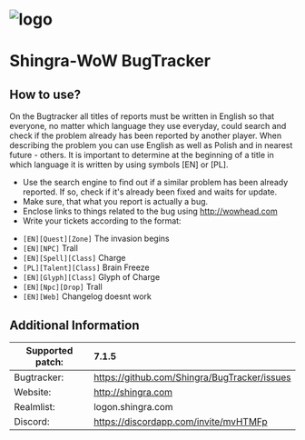 # ![logo](http://shingra.com/img/logo1.png)

Shingra-WoW BugTracker
================================

How to use?
-------------------------
On the Bugtracker all titles of reports must be written in English so that everyone, no matter which language they use everyday, could search and check if the problem already has been reported by another player. When describing the problem you can use English as well as Polish and in nearest future - others. It is important to determine at the beginning of a title in which language it is written by using symbols [EN] or [PL].

 - Use the search engine to find out if a similar problem has been already reported. If so, check if it's already been fixed and waits for update.
 - Make sure, that what you report is actually a bug.
 - Enclose links to things related to the bug using http://wowhead.com
 - Write your tickets according to the format:<br>
  * `[EN][Quest][Zone]` The invasion begins<br>
  * `[EN][NPC]` Trall<br>
  * `[EN][Spell][Class]` Charge<br>
  * `[PL][Talent][Class]` Brain Freeze<br>
  * `[EN][Glyph][Class]` Glyph of Charge<br>
  * `[EN][Npc][Drop]` Trall<br>
  * `[EN][Web]` Changelog doesnt work


Additional Information
-------------------------

| Supported patch:  | 7.1.5                                          |
|-------------------|:-----------------------------------------------|
| Bugtracker:       | https://github.com/Shingra/BugTracker/issues   |
| Website:          | http://shingra.com                           	 |
| Realmlist:        | logon.shingra.com                              |
| Discord:          | https://discordapp.com/invite/mvHTMFp          |

